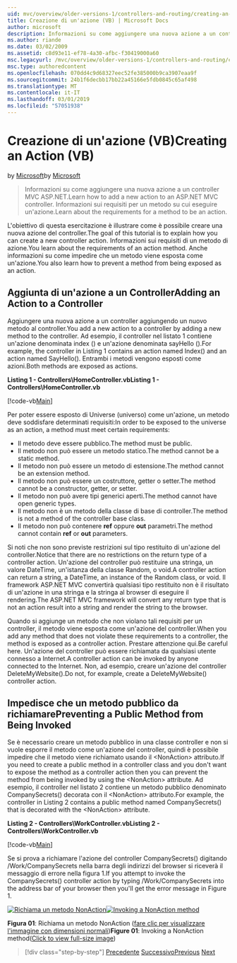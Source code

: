 ```yaml
---
uid: mvc/overview/older-versions-1/controllers-and-routing/creating-an-action-vb
title: Creazione di un'azione (VB) | Microsoft Docs
author: microsoft
description: Informazioni su come aggiungere una nuova azione a un controller MVC ASP.NET. Informazioni sui requisiti per un metodo su cui eseguire un'azione.
ms.author: riande
ms.date: 03/02/2009
ms.assetid: c8d93e11-ef78-4a30-afbc-f30419000a60
msc.legacyurl: /mvc/overview/older-versions-1/controllers-and-routing/creating-an-action-vb
msc.type: authoredcontent
ms.openlocfilehash: 070dd4c9d68327eec52fe385000b9ca3907eaa9f
ms.sourcegitcommit: 24b1f6decbb17bb22a45166e5fdb0845c65af498
ms.translationtype: MT
ms.contentlocale: it-IT
ms.lasthandoff: 03/01/2019
ms.locfileid: "57051938"
---
```

<a name="creating-an-action-vb"></a><span data-ttu-id="c872d-104">Creazione di un'azione (VB)</span><span class="sxs-lookup"><span data-stu-id="c872d-104">Creating an Action (VB)</span></span>
====================
<span data-ttu-id="c872d-105">by [Microsoft](https://github.com/microsoft)</span><span class="sxs-lookup"><span data-stu-id="c872d-105">by [Microsoft](https://github.com/microsoft)</span></span>

> <span data-ttu-id="c872d-106">Informazioni su come aggiungere una nuova azione a un controller MVC ASP.NET.</span><span class="sxs-lookup"><span data-stu-id="c872d-106">Learn how to add a new action to an ASP.NET MVC controller.</span></span> <span data-ttu-id="c872d-107">Informazioni sui requisiti per un metodo su cui eseguire un'azione.</span><span class="sxs-lookup"><span data-stu-id="c872d-107">Learn about the requirements for a method to be an action.</span></span>


<span data-ttu-id="c872d-108">L'obiettivo di questa esercitazione è illustrare come è possibile creare una nuova azione del controller.</span><span class="sxs-lookup"><span data-stu-id="c872d-108">The goal of this tutorial is to explain how you can create a new controller action.</span></span> <span data-ttu-id="c872d-109">Informazioni sui requisiti di un metodo di azione.</span><span class="sxs-lookup"><span data-stu-id="c872d-109">You learn about the requirements of an action method.</span></span> <span data-ttu-id="c872d-110">Anche informazioni su come impedire che un metodo viene esposta come un'azione.</span><span class="sxs-lookup"><span data-stu-id="c872d-110">You also learn how to prevent a method from being exposed as an action.</span></span>

## <a name="adding-an-action-to-a-controller"></a><span data-ttu-id="c872d-111">Aggiunta di un'azione a un Controller</span><span class="sxs-lookup"><span data-stu-id="c872d-111">Adding an Action to a Controller</span></span>

<span data-ttu-id="c872d-112">Aggiungere una nuova azione a un controller aggiungendo un nuovo metodo al controller.</span><span class="sxs-lookup"><span data-stu-id="c872d-112">You add a new action to a controller by adding a new method to the controller.</span></span> <span data-ttu-id="c872d-113">Ad esempio, il controller nel listato 1 contiene un'azione denominata index () e un'azione denominata sayHello ().</span><span class="sxs-lookup"><span data-stu-id="c872d-113">For example, the controller in Listing 1 contains an action named Index() and an action named SayHello().</span></span> <span data-ttu-id="c872d-114">Entrambi i metodi vengono esposti come azioni.</span><span class="sxs-lookup"><span data-stu-id="c872d-114">Both methods are exposed as actions.</span></span>

<span data-ttu-id="c872d-115">**Listing 1 - Controllers\HomeController.vb**</span><span class="sxs-lookup"><span data-stu-id="c872d-115">**Listing 1 - Controllers\HomeController.vb**</span></span>

[!code-vb[Main](creating-an-action-vb/samples/sample1.vb)]

<span data-ttu-id="c872d-116">Per poter essere esposto di Universe (universo) come un'azione, un metodo deve soddisfare determinati requisiti:</span><span class="sxs-lookup"><span data-stu-id="c872d-116">In order to be exposed to the universe as an action, a method must meet certain requirements:</span></span>

- <span data-ttu-id="c872d-117">Il metodo deve essere pubblico.</span><span class="sxs-lookup"><span data-stu-id="c872d-117">The method must be public.</span></span>
- <span data-ttu-id="c872d-118">Il metodo non può essere un metodo statico.</span><span class="sxs-lookup"><span data-stu-id="c872d-118">The method cannot be a static method.</span></span>
- <span data-ttu-id="c872d-119">Il metodo non può essere un metodo di estensione.</span><span class="sxs-lookup"><span data-stu-id="c872d-119">The method cannot be an extension method.</span></span>
- <span data-ttu-id="c872d-120">Il metodo non può essere un costruttore, getter o setter.</span><span class="sxs-lookup"><span data-stu-id="c872d-120">The method cannot be a constructor, getter, or setter.</span></span>
- <span data-ttu-id="c872d-121">Il metodo non può avere tipi generici aperti.</span><span class="sxs-lookup"><span data-stu-id="c872d-121">The method cannot have open generic types.</span></span>
- <span data-ttu-id="c872d-122">Il metodo non è un metodo della classe di base di controller.</span><span class="sxs-lookup"><span data-stu-id="c872d-122">The method is not a method of the controller base class.</span></span>
- <span data-ttu-id="c872d-123">Il metodo non può contenere **ref** oppure **out** parametri.</span><span class="sxs-lookup"><span data-stu-id="c872d-123">The method cannot contain **ref** or **out** parameters.</span></span>

<span data-ttu-id="c872d-124">Si noti che non sono previste restrizioni sul tipo restituito di un'azione del controller.</span><span class="sxs-lookup"><span data-stu-id="c872d-124">Notice that there are no restrictions on the return type of a controller action.</span></span> <span data-ttu-id="c872d-125">Un'azione del controller può restituire una stringa, un valore DateTime, un'istanza della classe Random, o void.</span><span class="sxs-lookup"><span data-stu-id="c872d-125">A controller action can return a string, a DateTime, an instance of the Random class, or void.</span></span> <span data-ttu-id="c872d-126">Il framework ASP.NET MVC convertirà qualsiasi tipo restituito non è il risultato di un'azione in una stringa e la stringa al browser di eseguire il rendering.</span><span class="sxs-lookup"><span data-stu-id="c872d-126">The ASP.NET MVC framework will convert any return type that is not an action result into a string and render the string to the browser.</span></span>

<span data-ttu-id="c872d-127">Quando si aggiunge un metodo che non violano tali requisiti per un controller, il metodo viene esposta come un'azione del controller.</span><span class="sxs-lookup"><span data-stu-id="c872d-127">When you add any method that does not violate these requirements to a controller, the method is exposed as a controller action.</span></span> <span data-ttu-id="c872d-128">Prestare attenzione qui.</span><span class="sxs-lookup"><span data-stu-id="c872d-128">Be careful here.</span></span> <span data-ttu-id="c872d-129">Un'azione del controller può essere richiamata da qualsiasi utente connesso a Internet.</span><span class="sxs-lookup"><span data-stu-id="c872d-129">A controller action can be invoked by anyone connected to the Internet.</span></span> <span data-ttu-id="c872d-130">Non, ad esempio, creare un'azione del controller DeleteMyWebsite().</span><span class="sxs-lookup"><span data-stu-id="c872d-130">Do not, for example, create a DeleteMyWebsite() controller action.</span></span>

## <a name="preventing-a-public-method-from-being-invoked"></a><span data-ttu-id="c872d-131">Impedisce che un metodo pubblico da richiamare</span><span class="sxs-lookup"><span data-stu-id="c872d-131">Preventing a Public Method from Being Invoked</span></span>

<span data-ttu-id="c872d-132">Se è necessario creare un metodo pubblico in una classe controller e non si vuole esporre il metodo come un'azione del controller, quindi è possibile impedire che il metodo viene richiamato usando il &lt;NonAction&gt; attributo.</span><span class="sxs-lookup"><span data-stu-id="c872d-132">If you need to create a public method in a controller class and you don't want to expose the method as a controller action then you can prevent the method from being invoked by using the &lt;NonAction&gt; attribute.</span></span> <span data-ttu-id="c872d-133">Ad esempio, il controller nel listato 2 contiene un metodo pubblico denominato CompanySecrets() decorata con il &lt;NonAction&gt; attributo.</span><span class="sxs-lookup"><span data-stu-id="c872d-133">For example, the controller in Listing 2 contains a public method named CompanySecrets() that is decorated with the &lt;NonAction&gt; attribute.</span></span>

<span data-ttu-id="c872d-134">**Listing 2 - Controllers\WorkController.vb**</span><span class="sxs-lookup"><span data-stu-id="c872d-134">**Listing 2 - Controllers\WorkController.vb**</span></span>

[!code-vb[Main](creating-an-action-vb/samples/sample2.vb)]

<span data-ttu-id="c872d-135">Se si prova a richiamare l'azione del controller CompanySecrets() digitando /Work/CompanySecrets nella barra degli indirizzi del browser si riceverà il messaggio di errore nella figura 1.</span><span class="sxs-lookup"><span data-stu-id="c872d-135">If you attempt to invoke the CompanySecrets() controller action by typing /Work/CompanySecrets into the address bar of your browser then you'll get the error message in Figure 1.</span></span>


<span data-ttu-id="c872d-136">[![Richiama un metodo NonAction](creating-an-action-vb/_static/image1.jpg)](creating-an-action-vb/_static/image1.png)</span><span class="sxs-lookup"><span data-stu-id="c872d-136">[![Invoking a NonAction method](creating-an-action-vb/_static/image1.jpg)](creating-an-action-vb/_static/image1.png)</span></span>

<span data-ttu-id="c872d-137">**Figura 01**: Richiama un metodo NonAction ([fare clic per visualizzare l'immagine con dimensioni normali](creating-an-action-vb/_static/image2.png))</span><span class="sxs-lookup"><span data-stu-id="c872d-137">**Figure 01**: Invoking a NonAction method([Click to view full-size image](creating-an-action-vb/_static/image2.png))</span></span>

> [!div class="step-by-step"]
> <span data-ttu-id="c872d-138">[Precedente](creating-a-controller-vb.md)
> [Successivo](aspnet-mvc-controllers-overview-cs.md)</span><span class="sxs-lookup"><span data-stu-id="c872d-138">[Previous](creating-a-controller-vb.md)
[Next](aspnet-mvc-controllers-overview-cs.md)</span></span>
